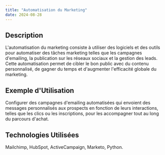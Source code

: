 ```yaml
---
title: "Automatisation du Marketing"
date: 2024-08-28
---
```


## Description
L'automatisation du marketing consiste à utiliser des logiciels et des outils pour automatiser des tâches marketing telles que les campagnes d'emailing, la publication sur les réseaux sociaux et la gestion des leads. Cette automatisation permet de cibler le bon public avec du contenu personnalisé, de gagner du temps et d'augmenter l'efficacité globale du marketing.

## Exemple d'Utilisation
Configurer des campagnes d'emailing automatisées qui envoient des messages personnalisés aux prospects en fonction de leurs interactions, telles que les clics ou les inscriptions, pour les accompagner tout au long du parcours d'achat.

## Technologies Utilisées
Mailchimp, HubSpot, ActiveCampaign, Marketo, Python.

<!-- ## Tarification, Délais et Révisions

| Service                    | Tarification            | Délais   | Révisions                                |
|----------------------------|-------------------------|----------|------------------------------------------|
| Automatisation du Marketing | 200 $ - 500 $ par campagne | 2 semaines | Jusqu'à 3 révisions pour ajustements de contenu | -->
